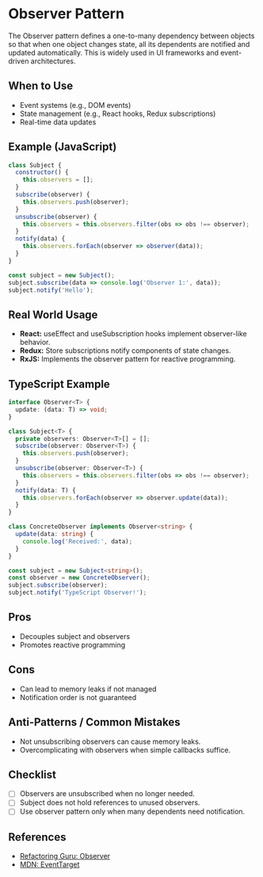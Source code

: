 # Observer Pattern

The Observer pattern defines a one-to-many dependency between objects so that when one object changes state, all its dependents are notified and updated automatically. This is widely used in UI frameworks and event-driven architectures.

## When to Use
- Event systems (e.g., DOM events)
- State management (e.g., React hooks, Redux subscriptions)
- Real-time data updates

## Example (JavaScript)
```js
class Subject {
  constructor() {
    this.observers = [];
  }
  subscribe(observer) {
    this.observers.push(observer);
  }
  unsubscribe(observer) {
    this.observers = this.observers.filter(obs => obs !== observer);
  }
  notify(data) {
    this.observers.forEach(observer => observer(data));
  }
}

const subject = new Subject();
subject.subscribe(data => console.log('Observer 1:', data));
subject.notify('Hello');
```

## Real World Usage
- **React:** useEffect and useSubscription hooks implement observer-like behavior.
- **Redux:** Store subscriptions notify components of state changes.
- **RxJS:** Implements the observer pattern for reactive programming.

## TypeScript Example
```ts
interface Observer<T> {
  update: (data: T) => void;
}

class Subject<T> {
  private observers: Observer<T>[] = [];
  subscribe(observer: Observer<T>) {
    this.observers.push(observer);
  }
  unsubscribe(observer: Observer<T>) {
    this.observers = this.observers.filter(obs => obs !== observer);
  }
  notify(data: T) {
    this.observers.forEach(observer => observer.update(data));
  }
}

class ConcreteObserver implements Observer<string> {
  update(data: string) {
    console.log('Received:', data);
  }
}

const subject = new Subject<string>();
const observer = new ConcreteObserver();
subject.subscribe(observer);
subject.notify('TypeScript Observer!');
```

## Pros
- Decouples subject and observers
- Promotes reactive programming

## Cons
- Can lead to memory leaks if not managed
- Notification order is not guaranteed

## Anti-Patterns / Common Mistakes
- Not unsubscribing observers can cause memory leaks.
- Overcomplicating with observers when simple callbacks suffice.

## Checklist
- [ ] Observers are unsubscribed when no longer needed.
- [ ] Subject does not hold references to unused observers.
- [ ] Use observer pattern only when many dependents need notification.

## References
- [Refactoring Guru: Observer](https://refactoring.guru/design-patterns/observer)
- [MDN: EventTarget](https://developer.mozilla.org/en-US/docs/Web/API/EventTarget)

